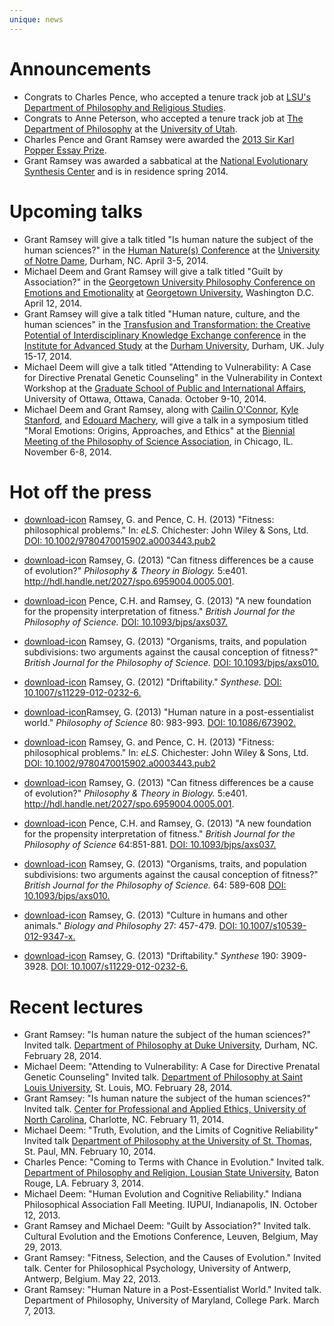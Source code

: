 ```yaml
---
unique: news
---
```



# Announcements

*   Congrats to Charles Pence, who accepted a tenure track job at [LSU's](http://www.lsu.edu) [Department of Philosophy and Religious Studies](http://uiswcmsweb.prod.lsu.edu/hss/prs/).
*   Congrats to Anne Peterson, who accepted a tenure track job at [The Department of Philosophy](http://philosophy.utah.edu) at the [University of Utah](http://www.utah.edu).
*   Charles Pence and Grant Ramsey were awarded the [2013 Sir Karl Popper Essay Prize](http://www.thebsps.org/society/bsps/popper_prize.html).
*   Grant Ramsey was awarded a sabbatical at the [National Evolutionary Synthesis Center](http://nescent.org/) and is in residence spring 2014.

# Upcoming talks


*   Grant Ramsey will give a talk titled "Is human nature the subject of the human sciences?" in the [Human Nature(s) Conference](https://sites.google.com/a/nd.edu/conferenceonhumannature/) at the [University of Notre Dame](https://www.nd.edu), Durham, NC. April 3-5, 2014.
*   Michael Deem and Grant Ramsey will give a talk titled "Guilt by Association?" in the [Georgetown University Philosophy Conference on Emotions and Emotionality](https://sites.google.com/site/guphilosophyconference2014/home) at [Georgetown University](http://www.georgetown.edu), Washington D.C. April 12, 2014.
*   Grant Ramsey will give a talk titled "Human nature, culture, and the human sciences" in the [Transfusion and Transformation: the Creative Potential of Interdisciplinary Knowledge Exchange conference](https://www.dur.ac.uk/ias/2014conference/) in the [Institute for Advanced Study](https://www.dur.ac.uk/ias/) at the [Durham University](https://www.dur.ac.uk), Durham, UK. July 15-17, 2014.
*   Michael Deem will give a talk titled "Attending to Vulnerability: A Case for Directive Prenatal Genetic Counseling" in the Vulnerability in Context Workshop at the [Graduate School of Public and International Affairs](http://socialsciences.uottawa.ca/api/), University of Ottawa, Ottawa, Canada. October 9-10, 2014.
*   Michael Deem and Grant Ramsey, along with [Cailin O'Connor](http://www.lps.uci.edu/lps_bios/cailino), [Kyle Stanford](http://www.lps.uci.edu/lps_bios/stanford), and [Edouard Machery](http://www.pitt.edu/~machery/), will give a talk in a symposium titled "Moral Emotions: Origins, Approaches, and Ethics" at the [Biennial Meeting of the Philosophy of Science Association](http://www.philsci.org/psa-biennial-meeting), in Chicago, IL. November 6-8, 2014.


# Hot off the press

*   [download-icon](/papers/2013-els-fitness-philosophical-problems.pdf) Ramsey, G. and Pence, C. H. (2013) "Fitness: philosophical problems." In: _eLS._ Chichester: John Wiley & Sons, Ltd. [DOI: 10.1002/9780470015902.a0003443.pub2](http://dx.doi.org/10.1002/9780470015902.a0003443.pub2)
*   [download-icon](/papers/2013-ptib-fitness-differences.pdf) Ramsey, G. (2013) "Can fitness differences be a cause of evolution?" _Philosophy & Theory in Biology._ 5:e401. <http://hdl.handle.net/2027/spo.6959004.0005.001>.
*   [download-icon](/papers/2013-bjps-new-foundation-advance-access.pdf) Pence, C.H. and Ramsey, G. (2013) "A new foundation for the propensity interpretation of fitness." _British Journal for the Philosophy of Science._ [DOI: 10.1093/bjps/axs037.](http://dx.doi.org/10.1093/bjps/axs037)
*   [download-icon](/papers/2013-bjps-organisms-traits-subdivisions-advance-access.pdf) Ramsey, G. (2013) "Organisms, traits, and population subdivisions: two arguments against the causal conception of fitness?" _British Journal for the Philosophy of Science._ [DOI: 10.1093/bjps/axs010.](http://dx.doi.org/10.1093/bjps/axs010)
*   [download-icon](/papers/2012-syn-driftability-advance-access.pdf) Ramsey, G. (2012) "Driftability." _Synthese._ [DOI: 10.1007/s11229-012-0232-6.](http://dx.doi.org/10.1007/s11229-012-0232-6)

*   [download-icon](/papers/2013-ps-human-nature.pdf)Ramsey, G. (2013) "Human nature in a post-essentialist world." _Philosophy of Science_ 80: 983-993. [DOI: 10.1086/673902.](http://dx.doi.org/10.1086/673902)
*   [download-icon](/papers/2013-els-fitness-philosophical-problems.pdf) Ramsey, G. and Pence, C. H. (2013) "Fitness: philosophical problems." In: _eLS._ Chichester: John Wiley & Sons, Ltd. [DOI: 10.1002/9780470015902.a0003443.pub2](http://dx.doi.org/10.1002/9780470015902.a0003443.pub2)
*   [download-icon](/papers/2013-ptib-fitness-differences.pdf) Ramsey, G. (2013) "Can fitness differences be a cause of evolution?" _Philosophy & Theory in Biology._ 5:e401. <http://hdl.handle.net/2027/spo.6959004.0005.001>.
*   [download-icon](/papers/2013-bjps-new-foundation.pdf) Pence, C.H. and Ramsey, G. (2013) "A new foundation for the propensity interpretation of fitness." _British Journal for the Philosophy of Science_ 64:851-881. [DOI: 10.1093/bjps/axs037.](http://dx.doi.org/10.1093/bjps/axs037)
*   [download-icon](/papers/2013-bjps-organisms-traits-subdivisions.pdf) Ramsey, G. (2013) "Organisms, traits, and population subdivisions: two arguments against the causal conception of fitness?" _British Journal for the Philosophy of Science._ 64: 589-608 [DOI: 10.1093/bjps/axs010.](http://dx.doi.org/10.1093/bjps/axs010)
*   [download-icon](/papers/2013-bp-culture-humans-animals.pdf) Ramsey, G. (2013) "Culture in humans and other animals." _Biology and Philosophy_ 27: 457-479. [DOI: 10.1007/s10539-012-9347-x.](http://dx.doi.org/10.1007/s10539-012-9347-x)
*   [download-icon](/papers/2013-syn-driftability.pdf) Ramsey, G. (2013) "Driftability." _Synthese_ 190: 3909-3928. [DOI: 10.1007/s11229-012-0232-6.](http://dx.doi.org/10.1007/s11229-012-0232-6)

# Recent lectures

*   Grant Ramsey: "Is human nature the subject of the human sciences?" Invited talk. [Department of Philosophy at Duke University](http://philosophy.duke.edu), Durham, NC. February 28, 2014.
*   Michael Deem: "Attending to Vulnerability: A Case for Directive Prenatal Genetic Counseling" Invited talk. [Department of Philosophy at Saint Louis University](http://www.slu.edu/x24973.xml), St. Louis, MO. February 28, 2014.
*   Grant Ramsey: "Is human nature the subject of the human sciences?" Invited talk. [Center for Professional and Applied Ethics, University of North Carolina](http://ethics.uncc.edu), Charlotte, NC. February 11, 2014.
*   Michael Deem: "Truth, Evolution, and the Limits of Cognitive Reliability" Invited talk [Department of Philosophy at the University of St. Thomas](http://www.stthomas.edu/philosophy/), St. Paul, MN. February 10, 2014.
*   Charles Pence: "Coming to Terms with Chance in Evolution." Invited talk.  [Department of Philosophy and Religion, Lousian State University](http://uiswcmsweb.prod.lsu.edu/hss/prs/index.html), Baton Rouge, LA. February 3, 2014.
*   Michael Deem: "Human Evolution and Cognitive Reliability." Indiana Philosophical Association Fall Meeting. IUPUI, Indianapolis, IN. October 12, 2013.
*   Grant Ramsey and Michael Deem: "Guilt by Association?" Invited talk. Cultural Evolution and the Emotions Conference, Leuven, Belgium, May 29, 2013.
*   Grant Ramsey: "Fitness, Selection, and the Causes of Evolution." Invited talk. Center for Philosophical Psychology, University of Antwerp, Antwerp, Belgium. May 22, 2013.
*   Grant Ramsey: "Human Nature in a Post-Essentialist World." Invited talk. Department of Philosophy, University of Maryland, College Park. March 7, 2013.


